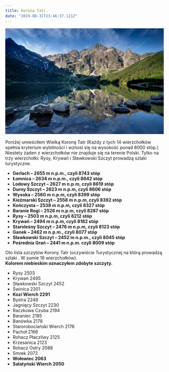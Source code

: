 ```yaml
---
title: Korona Tatr.
date: "2019-08-31T23:46:37.121Z"
---
```


![1](./Korona.jpg)

<p class="justify">Poniżej umieściłem Wielką Koronę Tatr (Każdy z tych 14 wierzchołków spełnia kryterium wybitności i wznosi się na wysokość ponad 8000 stóp.)
Niestety żaden z wierzchołków nie znajduje się na terenie Polski. Tylko na trzy wierzchołki: Rysy, Krywań i Sławkowski Szczyt prowadzą szlaki turystyczne.</p>
<b>
<ul>
<li>Gerlach – 2655 m n.p.m., czyli 8743 stóp</li>
<li>Łomnica – 2634 m n.p.m., czyli 8642 stóp</li>
<li>Lodowy Szczyt – 2627 m n.p.m, czyli 8619 stóp</li>
<li>Durny Szczyt – 2623 m n.p.m, czyli 8606 stóp</li>
<li>Wysoka – 2560 m n.p.m, czyli 8399 stóp</li>
<li>Kieżmarski Szczyt – 2558 m n.p.m, czyli 8392 stóp</li>
<li>Kończysta – 2538 m n.p.m, czyli 8327 stóp</li>
<li>Baranie Rogi – 2526 m n.p.m, czyli 8287 stóp</li>
<li>Rysy – 2503 m n.p.m, czyli 8212 stóp</li>
<li>Krywań – 2494 m n.p.m, czyli 8182 stóp</li>
<li>Staroleśny Szczyt – 2476 m n.p.m, czyli 8123 stóp</li>
<li>Ganek – 2462 m n.p.m., czyli 8077 stóp</li>
<li>Sławkowski Szczyt – 2452 m n.p.m., czyli 8045 stóp</li>
<li>Pośrednia Grań – 2441 m n.p.m. czyli 8009 stóp</li>
</ul>
</b>
</p>


<p  class="justify">Oto lista szczytów Korony Tatr (oczywiście Turystycznej na którą prowadzą szlaki . W sumie 18 wierzchołków).<br />
<span class="blue"><b>Kolorem niebieskim oznaczyłem zdobyte szczyty.</b></span></p>

<ul>
<li>Rysy 2503</li>
<li>Krywań 2495</li>
<li>Sławkowski Szczyt 2452</li>
<li>Świnica 2301</li>
<li class='blue'><b>Kozi Wierch 2291</b></li>
<li>Bystra 2248</li>
<li>Jagnięcy Szczyt 2230</li>
<li>Raczkowa Czuba 2194</li>
<li>Baraniec 2185</li>
<li>Banówka 2178</li>
<li>Starorobociański Wierch 2176</li>
<li>Pachoł 2166</li>
<li>Rohacz Płaczliwy 2125</li>
<li>Krzesanica 2123</li>
<li>Rohacz Ostry 2088</li>
<li>Smrek 2072</li>
<li class='blue'><b>Wołowiec 2063<b/></li>
<li>Salatyński Wierch 2050</li>
</ul>
</b>
</p>
